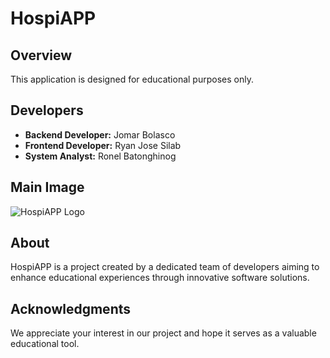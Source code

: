 # HospiAPP

## Overview

This application is designed for educational purposes only.

## Developers

- **Backend Developer:** Jomar Bolasco
- **Frontend Developer:** Ryan Jose Silab
- **System Analyst:** Ronel Batonghinog

## Main Image

![HospiAPP Logo](https://onhlawoqasmyceacldah.supabase.co/storage/v1/object/public/images/logoname.png)

## About

HospiAPP is a project created by a dedicated team of developers aiming to enhance educational experiences through innovative software solutions.

## Acknowledgments

We appreciate your interest in our project and hope it serves as a valuable educational tool.
